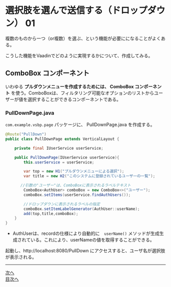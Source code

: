 # 選択肢を選んで送信する（ドロップダウン） 01

複数のものから一つ（or複数）を選ぶ、という機能が必要にになることがよくある。

こうした機能をVaadinでどのように実現するかについて、作成してみる。

## ComboBox コンポーネント

いわゆる **プルダウンメニューを作成するためには、 ComboBox コンポーネント** を使う。ComboBoxは、フィルタリング可能なオプションのリストからユーザーが値を選択することができるコンポーネントである。

### PullDownPage.java

`com.example.vsbp.page` パッケージに、 PullDownPage.java を作成する。


```java
@Route("PullDown")
public class PullDownPage extends VerticalLayout {

    private final IUserService userService;

    public PullDownPage(IUserService userService){
        this.userService = userService;

        var top = new H1("プルダウンメニューによる選択");
        var title = new H2("このシステムに登録されているユーザ一の一覧");

　　　　//引数の"ユーザー"は、ComboBoxに表示されるラベルテキスト
        ComboBox<AuthUser> comboBox = new ComboBox<>("ユーザー");
        comboBox.setItems(userService.findAuthUsers());

        //ドロップダウンに表示されるラベルの指定
        comboBox.setItemLabelGenerator(AuthUser::userName);
        add(top,title,comboBox);
    }
}
```

- AuthUserは、recordの仕様により自動的に　`userName()` メソッドが生成生成されている。これにより、userNameの値を取得することができる。

起動し、http://localhost:8080/PullDown にアクセスすると、ユーザ名が選択肢が表示される。


----

[次へ](02)<br>
[目次へ](..) 
